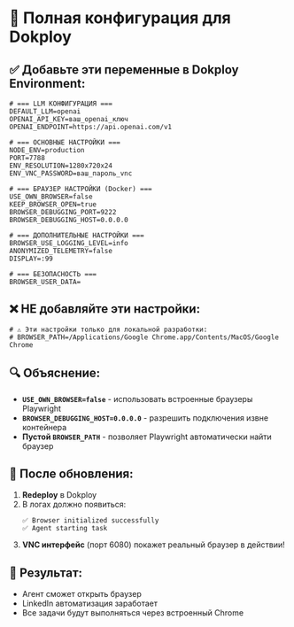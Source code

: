 # 🔧 Полная конфигурация для Dokploy

## ✅ **Добавьте эти переменные в Dokploy Environment:**

```env
# === LLM КОНФИГУРАЦИЯ ===
DEFAULT_LLM=openai
OPENAI_API_KEY=ваш_openai_ключ
OPENAI_ENDPOINT=https://api.openai.com/v1

# === ОСНОВНЫЕ НАСТРОЙКИ ===
NODE_ENV=production
PORT=7788
ENV_RESOLUTION=1280x720x24
ENV_VNC_PASSWORD=ваш_пароль_vnc

# === БРАУЗЕР НАСТРОЙКИ (Docker) ===
USE_OWN_BROWSER=false
KEEP_BROWSER_OPEN=true
BROWSER_DEBUGGING_PORT=9222
BROWSER_DEBUGGING_HOST=0.0.0.0

# === ДОПОЛНИТЕЛЬНЫЕ НАСТРОЙКИ ===
BROWSER_USE_LOGGING_LEVEL=info
ANONYMIZED_TELEMETRY=false
DISPLAY=:99

# === БЕЗОПАСНОСТЬ ===
BROWSER_USER_DATA=
```

## ❌ **НЕ добавляйте эти настройки:**

```env
# ⚠️ Эти настройки только для локальной разработки:
# BROWSER_PATH=/Applications/Google Chrome.app/Contents/MacOS/Google Chrome
```

## 🔍 **Объяснение:**

- **`USE_OWN_BROWSER=false`** - использовать встроенные браузеры Playwright
- **`BROWSER_DEBUGGING_HOST=0.0.0.0`** - разрешить подключения извне контейнера
- **Пустой `BROWSER_PATH`** - позволяет Playwright автоматически найти браузер

## 🚀 **После обновления:**

1. **Redeploy** в Dokploy
2. В логах должно появиться:
   ```
   ✅ Browser initialized successfully
   ✅ Agent starting task
   ```
3. **VNC интерфейс** (порт 6080) покажет реальный браузер в действии!

## 🎯 **Результат:**
- Агент сможет открыть браузер
- LinkedIn автоматизация заработает
- Все задачи будут выполняться через встроенный Chrome 